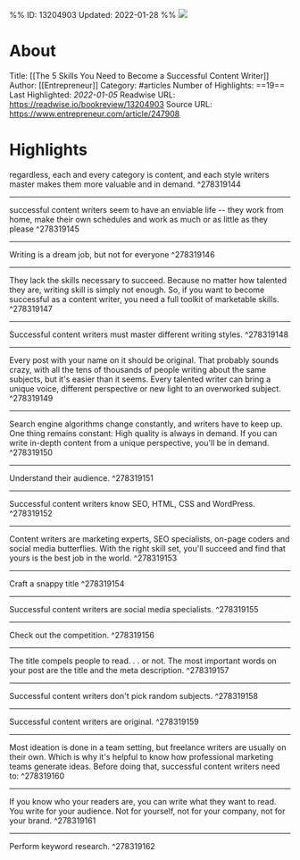 %%
ID: 13204903
Updated: 2022-01-28
%%
![](https://readwise-assets.s3.amazonaws.com/static/images/article2.74d541386bbf.png)

# About
Title: [[The 5 Skills You Need to Become a Successful Content Writer]]
Author: [[Entrepreneur]]
Category: #articles
Number of Highlights: ==19==
Last Highlighted: *2022-01-05*
Readwise URL: https://readwise.io/bookreview/13204903
Source URL: https://www.entrepreneur.com/article/247908


# Highlights 
regardless, each and every category is content, and each style writers master makes them more valuable and in demand.  ^278319144

---

successful content writers seem to have an enviable life -- they work from home, make their own schedules and work as much or as little as they please  ^278319145

---

Writing is a dream job, but not for everyone  ^278319146

---

They lack the skills necessary to succeed. Because no matter how talented they are, writing skill is simply not enough. So, if you want to become successful as a content writer, you need a full toolkit of marketable skills.  ^278319147

---

Successful content writers must master different writing styles.  ^278319148

---

Every post with your name on it should be original. That probably sounds crazy, with all the tens of thousands of people writing about the same subjects, but it's easier than it seems. Every talented writer can bring a unique voice, different perspective or new light to an overworked subject.  ^278319149

---

Search engine algorithms change constantly, and writers have to keep up. One thing remains constant: High quality is always in demand. If you can write in-depth content from a unique perspective, you'll be in demand.  ^278319150

---

Understand their audience.  ^278319151

---

Successful content writers know SEO, HTML, CSS and WordPress.  ^278319152

---

Content writers are marketing experts, SEO specialists, on-page coders and social media butterflies. With the right skill set, you'll succeed and find that yours is the best job in the world.  ^278319153

---

Craft a snappy title  ^278319154

---

Successful content writers are social media specialists.  ^278319155

---

Check out the competition.  ^278319156

---

The title compels people to read. . . or not. The most important words on your post are the title and the meta description.  ^278319157

---

Successful content writers don't pick random subjects.  ^278319158

---

Successful content writers are original.  ^278319159

---

Most ideation is done in a team setting, but freelance writers are usually on their own. Which is why it's helpful to know how professional marketing teams generate ideas. Before doing that, successful content writers need to:  ^278319160

---

If you know who your readers are, you can write what they want to read. You write for your audience. Not for yourself, not for your company, not for your brand.  ^278319161

---

Perform keyword research.  ^278319162

